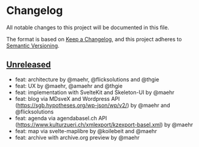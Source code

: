 # Changelog

All notable changes to this project will be documented in this file.

The format is based on [Keep a Changelog](https://keepachangelog.com/en/1.0.0/),
and this project adheres to [Semantic Versioning](https://semver.org/spec/v2.0.0.html).

## [Unreleased](https://github.com/Stadt-Geschichte-Basel/stadtgeschichtebasel.ch/compare/...HEAD)

- feat: architecture by @maehr, @flicksolutions and @thgie
- feat: UX by @maehr, @amaehr and @thgie
- feat: implementation with SvelteKit and Skeleton-UI by @maehr
- feat: blog via MDsveX and Wordpress API (https://sgb.hypotheses.org/wp-json/wp/v2/) by @maehr and @flicksolutions
- feat: agenda via agendabasel.ch API (https://www.kulturzueri.ch/xmlexport/kzexport-basel.xml) by @maehr
- feat: map via svelte-maplibre by @koilebeit and @maehr
- feat: archive with archive.org preview by @maehr
